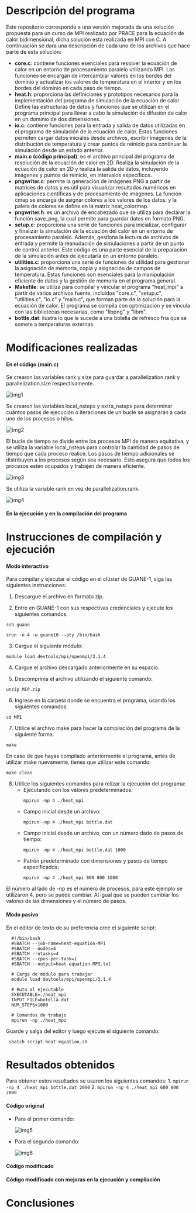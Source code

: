 # Descripción del programa 
Este repositorio corresponde a una versión mejorada de una solución propuesta para un curso de MPI realizado por PRACE para la ecuación de calor bidimensional, dicha solución esta realizada en MPI con C. A continuación se dara una descripción de cada uno de los archivos que hace parte de esta solución: 
- **core.c**: contiene funciones esenciales para resolver la ecuación de calor en un entorno de procesamiento paralelo utilizando MPI. Las funciones se encargan de intercambiar valores en los bordes del dominio y actualizar los valores de temperatura en el interior y en los bordes del dominio en cada paso de tiempo.
- **heat.h**: proporciona las definiciones y prototipos necesarios para la implementación del programa de simulación de la ecuación de calor. Define las estructuras de datos y funciones que se utilizan en el programa principal para llevar a cabo la simulación de difusión de calor en un dominio de dos dimensiones.
- **io.c**: contiene funciones para la entrada y salida de datos utilizadas en el programa de simulación de la ecuación de calor. Estas funciones permiten cargar datos iniciales desde archivos, escribir imágenes de la distribución de temperatura y crear puntos de reinicio para continuar la simulación desde un estado anterior.
- **main.c (código principal)**: es el archivo principal del programa de resolución de la ecuación de calor en 2D. Realiza la simulación de la ecuación de calor en 2D y realiza la salida de datos, incluyendo imágenes y puntos de reinicio, en intervalos específicos.
- **pngwriter.c**: permite la generación de imágenes PNG a partir de matrices de datos y es útil para visualizar resultados numéricos en aplicaciones científicas y de procesamiento de imágenes. La función cmap se encarga de asignar colores a los valores de los datos, y la paleta de colores se define en la matriz heat_colormap.
- **pngwriter.h**: es un archivo de encabezado que se utiliza para declarar la función save_png, la cual permite para guardar datos en formato PNG.
- **setup.c**: proporciona una serie de funciones para inicializar, configurar y finalizar la simulación de la ecuación del calor en un entorno de procesamiento paralelo. Además, gestiona la lectura de archivos de entrada y permite la reanudación de simulaciones a partir de un punto de control anterior. Este código es una parte esencial de la preparación de la simulación antes de ejecutarla en un entorno paralelo.
- **utilities.c**: proporciona una serie de funciones de utilidad para gestionar la asignación de memoria, copia y asignación de campos de temperatura. Estas funciones son esenciales para la manipulación eficiente de datos y la gestión de memoria en el programa general.
- **Makefile**: se utiliza para compilar y vincular el programa "heat_mpi" a partir de varios archivos fuente, incluidos "core.c", "setup.c", "utilities.c", "io.c" y "main.c", que forman parte de la solución para la ecuación de calor. El programa se compila con optimización y se vincula con las bibliotecas necesarias, como "libpng" y "libm".
- **bottle.dat**: ilustra lo que le sucede a una botella de refresco fría que se somete a temperaturas externas. 

# Modificaciones realizadas
#### En el código (main.c)

Se crearon las variables rank y size para guardar a parallelization.rank y parallelization.size respectivamente. 

![img1](./Recursos/modificacionMain1.jpg)

Se crearon las variables local_nsteps y extra_nsteps para determinar cuántos pasos de ejecución o iteraciones de un bucle se asignarán a cada uno de los procesos o hilos.

![img2](./Recursos/modificacionMain2.jpg)

El bucle de tiempo se divide entre los procesos MPI de manera equitativa, y se utiliza la variable local_nsteps para controlar la cantidad de pasos de tiempo que cada proceso realice. Los pasos de tiempo adicionales se distribuyen a los procesos según sea necesario. Esto asegura que todos los procesos estén ocupados y trabajen de manera eficiente.

![img3](./Recursos/modificacionMain3.jpg)

Se utiliza la variable rank en vez de parallelization.rank.

![img4](./Recursos/modificacionMain4.jpg)

#### En la ejecución y en la compilación del programa
# Instrucciones de compilación y ejecución 
#### Modo interactivo
Para compilar y ejecutar el código en el clúster de GUANE-1, siga las siguientes instrucciones:

1. Descargue el archivo en formato zip.
   
2. Entre en GUANE-1 con sus respectivas credenciales y ejecute los siguientes comandos:
  ```
  ssh guane
  ```
  ```
  srun -n 4 -w guane10 --pty /bin/bash
  ```
3. Cargue el siguiente módulo:
   
  ```
  module load devtools/mpi/openmpi/3.1.4
  ```
4. Cargue el archivo descargado anteriormente en su espacio.
   
5. Descomprima el archivo utilizando el siguiente comando:
  ```
  unzip MIP.zip
  ```
6. Ingrese en la carpeta donde se encuentra el programa, usando los siguientes comandos:
  ```
  cd MPI 
  ```
7. Utilice el archivo make para hacer la compilación del programa de la siguiente forma:
  ```
  make 
  ```
En caso de que hayas compilado anteriormente el programa, antes de utilizar make nuevamente, tienes que utilizar este comando: 
  ```
  make clean 
  ```
8. Utilice los siguientes comandos para relizar la ejecución del programa:
   - Ejecutando con los valores predeterminados:
     ```
     mpirun -np 4 ./heat_mpi
     ```
   - Campo inicial desde un archivo:
     ```
     mpirun -np 4 ./heat_mpi bottle.dat
     ```
   - Campo inicial desde un archivo, con un número dado de pasos de tiempo: 
     ```
     mpirun -np 4 ./heat_mpi bottle.dat 1000
     ```
   - Patrón predeterminado con dimensiones y pasos de tiempo especificados: 
     ```
     mpirun -np 4 ./heat_mpi 800 800 1000
     ```
El número al lado de -np es el número de procesos, para este ejemplo se utilizaron 4, pero se puede cambiar. Al igual que se pueden cambiar los valores de las dimensiones y el número de pasos. 

#### Modo pasivo
En el editor de texto de su preferencia cree el siguiente script: 
      
      #!/bin/bash
      #SBATCH --job-name=heat-equation-MPI
      #SBATCH --nodes=4
      #SBATCH --ntasks=4
      #SBATCH --cpus-per-task=1
      #SBATCH --output=heat-equation-MPI.txt
      
      # Carga de módulo para trabajar
      module load devtools/mpi/openmpi/3.1.4
      
      # Ruta al ejecutable
      EXECUTABLE=./heat_mpi
      INPUT_FILE=botella.dat
      NUM_STEPS=1000
      
      # Comandos de trabajo
      mpirun -np ./heat_mpi
      
   Guarde y salga del editor y luego ejecute el siguiente comando: 
   
     sbatch script-heat-equation.sh

# Resultados obtenidos 
Para obtener estos resultados se usaron los siguientes comandos: 
1. 
     ```
     mpirun -np 4 ./heat_mpi bottle.dat 2000
     ```
2. 
     ```
     mpirun -np 4 ./heat_mpi 600 800 2000
     ```
#### Código original 
- Para el primer comando:
  
  ![img5](./Recursos/Original1.jpg)
  
- Para el segundo comando:
  
  ![img6](./Recursos/Original2.jpg)

#### Código modificado 
#### Código modificado con mejoras en la ejecución y compilación 
# Conclusiones

